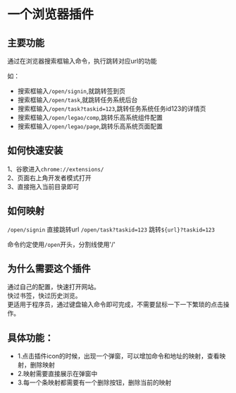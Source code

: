 # 一个浏览器插件


## 主要功能 
通过在浏览器搜索框输入命令，执行跳转对应url的功能

如：
- 搜索框输入`/open/signin`,就跳转签到页
- 搜索框输入`/open/task`,就跳转任务系统后台
- 搜索框输入`/open/task?taskid=123`,跳转任务系统任务id123的详情页
- 搜索框输入`/open/legao/comp`,跳转乐高系统组件配置
- 搜索框输入`/open/legao/page`,跳转乐高系统页面配置

## 如何快速安装
1、谷歌进入`chrome://extensions/`  
2、页面右上角开发者模式打开  
3、直接拖入当前目录即可  


## 如何映射
`/open/signin` 直接跳转url
`/open/task?taskid=123` 跳转`${url}?taskid=123`

命令约定使用`/open`开头，分割线使用'/'

## 为什么需要这个插件
通过自己的配置，快速打开网站。  
快过书签，快过历史浏览。  
更适用于程序员，通过键盘输入命令即可完成，不需要鼠标一下一下繁琐的点击操作。  


## 具体功能：
- 1.点击插件icon的时候，出现一个弹窗，可以增加命令和地址的映射，查看映射，删除映射
- 2.映射需要直接展示在弹窗中
- 3.每一个条映射都需要有一个删除按钮，删除当前的映射
